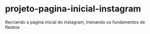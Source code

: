 # projeto-pagina-inicial-instagram
 Recriando a página inicial do instagram, treinando os fundamentos de flexbox
